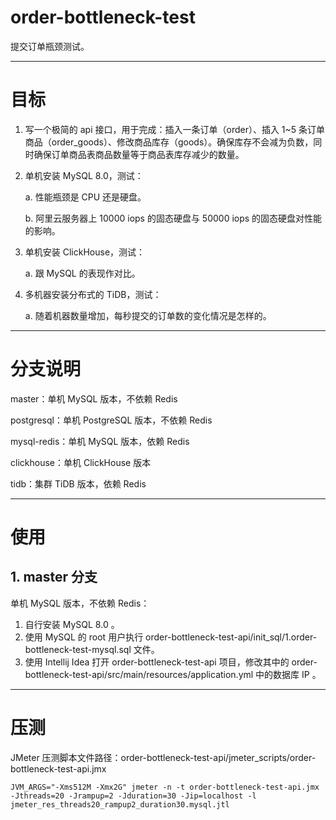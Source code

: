 # order-bottleneck-test
提交订单瓶颈测试。

***

# 目标

1. 写一个极简的 api 接口，用于完成：插入一条订单（order）、插入 1~5 条订单商品（order_goods）、修改商品库存（goods）。确保库存不会减为负数，同时确保订单商品表商品数量等于商品表库存减少的数量。

2. 单机安装 MySQL 8.0，测试：

   a. 性能瓶颈是 CPU 还是硬盘。

   b. 阿里云服务器上 10000 iops 的固态硬盘与 50000 iops 的固态硬盘对性能的影响。

3. 单机安装 ClickHouse，测试：

   a. 跟 MySQL 的表现作对比。

4. 多机器安装分布式的 TiDB，测试：

   a. 随着机器数量增加，每秒提交的订单数的变化情况是怎样的。

***

# 分支说明

master：单机 MySQL 版本，不依赖 Redis

postgresql：单机 PostgreSQL 版本，不依赖 Redis

mysql-redis：单机 MySQL 版本，依赖 Redis

clickhouse：单机 ClickHouse 版本

tidb：集群 TiDB 版本，依赖 Redis

***

# 使用


## 1. master 分支

单机 MySQL 版本，不依赖 Redis：

1. 自行安装 MySQL 8.0 。
2. 使用 MySQL 的 root 用户执行 order-bottleneck-test-api/init_sql/1.order-bottleneck-test-mysql.sql 文件。
3. 使用 Intellij Idea 打开 order-bottleneck-test-api 项目，修改其中的 order-bottleneck-test-api/src/main/resources/application.yml 中的数据库 IP 。

---

# 压测

JMeter 压测脚本文件路径：order-bottleneck-test-api/jmeter_scripts/order-bottleneck-test-api.jmx

```
JVM_ARGS="-Xms512M -Xmx2G" jmeter -n -t order-bottleneck-test-api.jmx -Jthreads=20 -Jrampup=2 -Jduration=30 -Jip=localhost -l jmeter_res_threads20_rampup2_duration30.mysql.jtl
```


